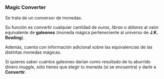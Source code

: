 ### Magic Converter

Se trata de un conversor de monedas.

Su función es convertir cualquier cantidad de _euros_, _libras_ o _dólares_ al valor equivalente de **galeones** (moneda mágica perteneciente al universo de **J.K. Rowling**).

Además, cuenta con información adicional sobre las equivalencias de las distintas monedas mágicas.

Si quieres saber cuántos galeones darían como resultado de tu aburrido dinero _muggle_, sólo tienes que elegir tu moneda (si se encuentra) y darle a **Convertir**.
